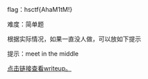 flag：hsctf{AhaM1tM!}

难度：简单题

根据实际情况，如果一直没人做，可以放如下提示

提示：meet in the middle

[点击链接查看writeup。](./wp/readme.md)